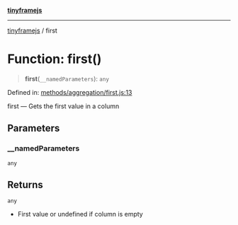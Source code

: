 [**tinyframejs**](../README.md)

***

[tinyframejs](../README.md) / first

# Function: first()

> **first**(`__namedParameters`): `any`

Defined in: [methods/aggregation/first.js:13](https://github.com/AlphaQuantJS/tinyframejs/blob/8368a3e56ba5f1155368e642d928da821698888c/src/methods/aggregation/first.js#L13)

first — Gets the first value in a column

## Parameters

### \_\_namedParameters

`any`

## Returns

`any`

- First value or undefined if column is empty
